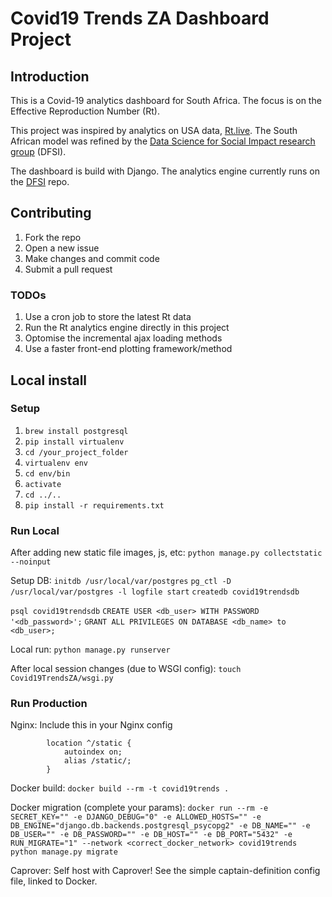 # Covid19 Trends ZA Dashboard Project

## Introduction

This is a Covid-19 analytics dashboard for South Africa. The focus is on the Effective Reproduction Number (Rt).

This project was inspired by analytics on USA data, [Rt.live](https://rt.live). The South African model was refined by the [Data Science for Social Impact research group](https://github.com/dsfsi/covid19za/blob/master/notebooks/Realtime%20R0.ipynb) (DFSI).

The dashboard is build with Django. The analytics engine currently runs on the [DFSI](https://github.com/dsfsi/covid19za) repo.

## Contributing

1. Fork the repo
1. Open a new issue
1. Make changes and commit code
1. Submit a pull request

### TODOs

1. Use a cron job to store the latest Rt data
1. Run the Rt analytics engine directly in this project
1. Optomise the incremental ajax loading methods
1. Use a faster front-end plotting framework/method

## Local install

### Setup

1. `brew install postgresql`
1. `pip install virtualenv`
1. `cd /your_project_folder` 
1. `virtualenv env`
1. `cd env/bin`
1. `activate`
1. `cd ../..`
1. `pip install -r requirements.txt`

### Run Local

After adding new static file images, js, etc:
`python manage.py collectstatic --noinput`

Setup DB:
`initdb /usr/local/var/postgres`
`pg_ctl -D /usr/local/var/postgres -l logfile start`
`createdb covid19trendsdb`

`psql covid19trendsdb`
`CREATE USER <db_user> WITH PASSWORD '<db_password>';`
`GRANT ALL PRIVILEGES ON DATABASE <db_name> to <db_user>;`

Local run:
`python manage.py runserver`

After local session changes (due to WSGI config): 
`touch Covid19TrendsZA/wsgi.py`

### Run Production

Nginx:
Include this in your Nginx config
```Nginx
        location ^/static {
            autoindex on;
            alias /static/;
        }
```

Docker build:
`docker build --rm -t covid19trends .`

Docker migration (complete your params):
`docker run --rm -e SECRET_KEY="" -e DJANGO_DEBUG="0" -e ALLOWED_HOSTS="" -e DB_ENGINE="django.db.backends.postgresql_psycopg2" -e DB_NAME="" -e DB_USER="" -e DB_PASSWORD="" -e DB_HOST="" -e DB_PORT="5432" -e RUN_MIGRATE="1" --network <correct_docker_network> covid19trends python manage.py migrate`

Caprover:
Self host with Caprover! See the simple captain-definition config file, linked to Docker.

